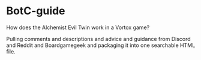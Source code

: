 # BotC-guide
How does the Alchemist Evil Twin work in a Vortox game?

Pulling comments and descriptions and advice and guidance from Discord and Reddit and Boardgamegeek and packaging it into one searchable HTML file.
